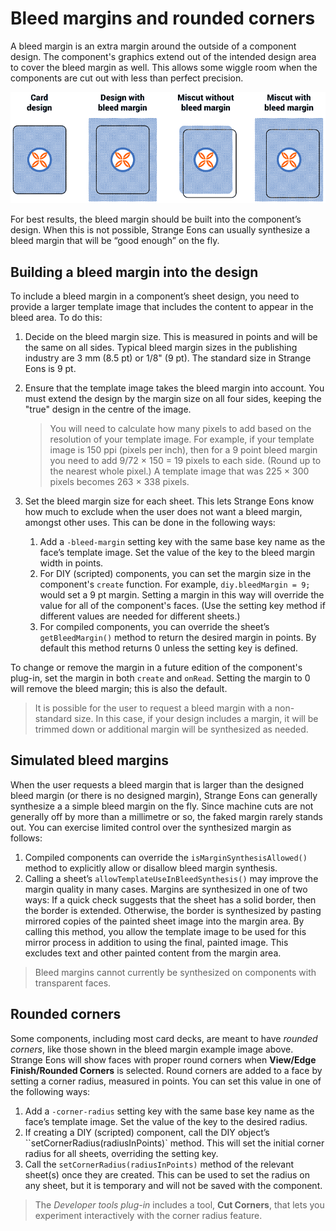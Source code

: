 # Bleed margins and rounded corners

A bleed margin is an extra margin around the outside of a component design. The component's graphics extend out of the intended design area to cover the bleed margin as well. This allows some wiggle room when the components are cut out with less than perfect precision.

![a bleed margin prevents a miscut card from having hard white edges](images/bleed-margin.png)

For best results, the bleed margin should be built into the component’s design. When this is not possible, Strange Eons can usually synthesize a bleed margin that will be “good enough” on the fly.

## Building a bleed margin into the design

To include a bleed margin in a component’s sheet design, you need to provide a larger template image that includes the content to appear in the bleed area. To do this:

1. Decide on the bleed margin size. This is measured in points and will be the same on all sides. Typical bleed margin sizes in the publishing industry are 3 mm (8.5 pt) or 1/8" (9 pt). The standard size in Strange Eons is 9 pt.

2. Ensure that the template image takes the bleed margin into account. You must extend the design by the margin size on all four sides, keeping the "true" design in the centre of the image.

   > You will need to calculate how many pixels to add based on the resolution of your template image. For example, if your template image is 150&nbsp;ppi (pixels per inch), then for a 9&nbsp;point bleed margin you need to add 9/72 × 150 = 19 pixels to each side. (Round up to the nearest whole pixel.) A template image that was 225 × 300 pixels becomes 263  × 338 pixels.

3. Set the bleed margin size for each sheet. This lets Strange Eons know how much to exclude when the user does not want a bleed margin, amongst other uses. This can be done in the following ways:

   1. Add a `-bleed-margin` setting key with the same base key name as the face’s template image. Set the value of the key to the bleed margin width in points.
   2. For DIY (scripted) components, you can set the margin size in the component's `create` function. For example, `diy.bleedMargin = 9;` would set a 9 pt margin. Setting a margin in this way will override the value for all of the component's faces. (Use the setting key method if different values are needed for different sheets.)
   3. For compiled components, you can override the sheet’s `getBleedMargin()` method to return the desired margin in points. By default this method returns 0 unless the setting key is defined.

To change or remove the margin in a future edition of the component's plug-in, set the margin in both `create` and `onRead`. Setting the margin to 0 will remove the bleed margin; this is also the default.

> It is possible for the user to request a bleed margin with a non-standard size. In this case, if your design includes a margin, it will be trimmed down or additional margin will be synthesized as needed.

## Simulated bleed margins

When the user requests a bleed margin that is larger than the designed bleed margin (or there is no designed margin), Strange Eons can generally synthesize a a simple bleed margin on the fly. Since machine cuts are not generally off by more than a millimetre or so, the faked margin rarely stands out. You can exercise limited control over the synthesized margin as follows:

1. Compiled components can override the `isMarginSynthesisAllowed()` method to explicitly allow or disallow bleed margin synthesis.
2. Calling a sheet’s `allowTemplateUseInBleedSynthesis()` may improve the margin quality in many cases. Margins are synthesized in one of two ways: If a quick check suggests that the sheet has a solid border, then the border is extended. Otherwise, the border is synthesized by pasting mirrored copies of the painted sheet image into the margin area. By calling this method, you allow the template image to be used for this mirror process in addition to using the final, painted image. This excludes text and other painted content from the margin area.

> Bleed margins cannot currently be synthesized on components with transparent faces. 

## Rounded corners

Some components, including most card decks, are meant to have *rounded corners*, like those shown in the bleed margin example image above. Strange Eons will show faces with proper round corners when **View/Edge Finish/Rounded Corners** is selected. Round corners are added to a face by setting a corner radius, measured in points. You can set this value in one of the following ways:

1. Add a `-corner-radius` setting key with the same base key name as the face’s template image. Set the value of the key to the desired radius.
2. If creating a DIY (scripted) component, call the DIY object’s ``setCornerRadius(radiusInPoints)` method. This will set the initial corner radius for all sheets, overriding the setting key.
3. Call the `setCornerRadius(radiusInPoints)` method of the relevant sheet(s) once they are created. This can be used to set the radius on any sheet, but it is temporary and will not be saved with the component.

> The *Developer tools plug-in* includes a tool, **Cut Corners**, that lets you experiment interactively with the corner radius feature.